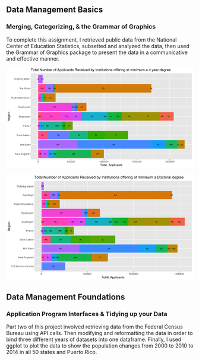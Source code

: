 ## Data Management Basics
### Merging, Categorizing, & the Grammar of Graphics

To complete this assignment, I retrieved public data from the National Center of Education Statistics, subsetted and analyzed the data, then used the  Grammar of Graphics package to present the data in a communicative and effective manner. 

![](P1Pt1Plot1.png)

![](P1Pt1Plot3.png)

## Data Management Foundations
### Application Program Interfaces & Tidying up your Data

Part two of this project involved retrieving data from the Federal Census Bureau using API calls. Then modifying and reformatting the data in order to bind three different years of datasets into one dataframe. Finally, I used ggplot to plot the data to show the population changes from 2000 to 2010 to 2014 in all 50 states and Puerto Rico.





